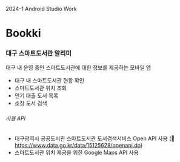 2024-1 Android Studio Work
# Bookki
### 대구 스마트도서관 알리미
대구 내 운영 중인 스마트도서관에 대한 정보를 제공하는 모바일 앱
- 대구 내 스마트도서관 현황 확인
- 스마트도서관 위치 조회
- 인기 대출 도서 목록
- 소장 도서 검색

###### 사용 API
- 대구광역시 공공도서관 스마트도서관 도서검색서비스 Open API 사용
  (🔗 https://www.data.go.kr/data/15125628/openapi.do)
- 스마트도서관 위치 제공을 위한 Google Maps API 사용
